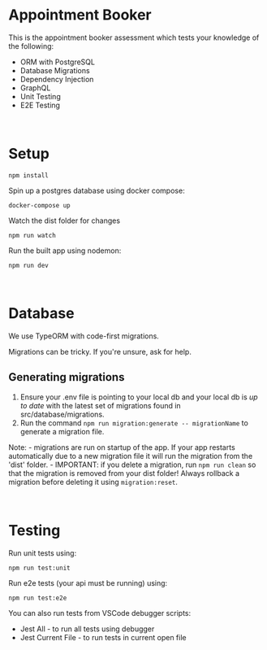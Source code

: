 # Appointment Booker

This is the appointment booker assessment which tests your knowledge of the following:

- ORM with PostgreSQL
- Database Migrations
- Dependency Injection
- GraphQL
- Unit Testing
- E2E Testing

<br />

# Setup

```
npm install
```

Spin up a postgres database using docker compose:

```
docker-compose up
```

Watch the dist folder for changes

```
npm run watch
```

Run the built app using nodemon:

```
npm run dev
```

<br/>

# Database

We use TypeORM with code-first migrations.

Migrations can be tricky. If you're unsure, ask for help.

## Generating migrations

1. Ensure your .env file is pointing to your local db and your local db is _up to date_ with the latest set of migrations found in src/database/migrations.
2. Run the command `npm run migration:generate -- migrationName` to generate a migration file.

Note: - migrations are run on startup of the app. If your app restarts automatically due to a new migration file it will run the migration from the 'dist' folder. - IMPORTANT: if you delete a migration, run `npm run clean` so that the migration is removed from your dist folder! Always rollback a migration before deleting it using `migration:reset`.

<br />

# Testing

Run unit tests using:

```
npm run test:unit
```

Run e2e tests (your api must be running) using:

```
npm run test:e2e
```

You can also run tests from VSCode debugger scripts:

- Jest All - to run all tests using debugger
- Jest Current File - to run tests in current open file
